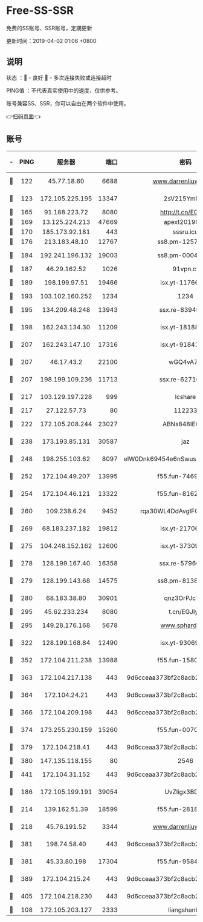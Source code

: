 # Free-SS-SSR

免费的SS账号、SSR账号，定期更新

更新时间：2019-04-02 01:06 +0800

## 说明

状态     ：🙂 - 良好 🙁 - 多次连接失败或连接超时

PING值   ：不代表真实使用中的速度，仅供参考。

账号兼容SS、SSR，你可以自由在两个软件中使用。

👉[扫码页面](https://liesauer.github.io/Free-SS-SSR/)👈

## 账号

|-|PING|服务器|端口|密码|加密方式|区域|
|:----:|:----:|:-----:|-----:|:----:|:----:|:----:|
|🙂|122|45.77.18.60|6688|www.darrenliuwei.com|aes-256-cfb|JP|
|🙂|123|172.105.225.195|13347|2sV215YmlGvf|aes-256-cfb|JP|
|🙂|165|91.188.223.72|8080|http://t.cn/EGJIyrl|rc4-md5|RU|
|🙂|169|13.125.224.213|47669|apext2019001|chacha20|KR|
|🙂|170|185.173.92.181|443|sssru.icu|rc4-md5|RU|
|🙂|176|213.183.48.10|12767|ss8.pm-12571490|rc4-md5|RU|
|🙂|184|192.241.196.132|19003|ss8.pm-00046267|aes-256-cfb|US|
|🙂|187|46.29.162.52|1026|91vpn.cf|rc4-md5|RU|
|🙂|189|198.199.97.51|19466|isx.yt-11766801|aes-256-cfb|US|
|🙂|193|103.102.160.252|1234|1234|rc4-md5|JP|
|🙂|195|134.209.48.248|13943|ssx.re-83949387|aes-256-cfb|US|
|🙂|198|162.243.134.30|11209|isx.yt-18188143|aes-256-cfb|US|
|🙂|207|162.243.147.10|17316|isx.yt-91841269|aes-256-cfb|US|
|🙂|207|46.17.43.2|22100|wGQ4vA7D|aes-256-gcm|RU|
|🙂|207|198.199.109.236|11713|ssx.re-62710201|aes-256-cfb|US|
|🙂|217|103.129.197.228|999|lcshare|aes-256-cfb|CN|
|🙂|217|27.122.57.73|80|112233|chacha20|CN|
|🙂|222|172.105.208.244|23027|ABNs848IEOQh|aes-256-cfb|JP|
|🙂|238|173.193.85.131|30587|jaz|aes-256-cfb|US|
|🙂|248|198.255.103.62|8097|eIW0Dnk69454e6nSwuspv9DmS201tQ0D|aes-256-cfb|US|
|🙂|252|172.104.49.207|13995|f55.fun-74699479|aes-256-cfb|SG|
|🙂|254|172.104.46.121|13322|f55.fun-81625110|aes-256-cfb|SG|
|🙂|260|109.238.6.24|9452|rqa30WL4DdAvgIFG6Fs3znzTa|aes-256-cfb|FR|
|🙂|269|68.183.237.182|19812|isx.yt-21706828|aes-256-cfb|SG|
|🙂|275|104.248.152.162|12600|isx.yt-37309873|aes-256-cfb|SG|
|🙂|278|128.199.167.40|16358|ssx.re-57966944|aes-256-cfb|SG|
|🙂|279|128.199.143.68|14575|ss8.pm-81386371|aes-256-cfb|SG|
|🙂|280|68.183.38.80|30901|qnz3OrPJc7Tk|aes-256-cfb|GB|
|🙂|295|45.62.233.234|8080|t.cn/EGJIyrl|rc4-md5|CA|
|🙂|295|149.28.176.168|5678|www.sphard.com|aes-256-cfb|SG|
|🙂|322|128.199.168.84|12490|isx.yt-93069094|aes-256-cfb|SG|
|🙂|352|172.104.211.238|13988|f55.fun-15804066|aes-256-cfb|US|
|🙂|363|172.104.217.138|443|9d6cceaa373bf2c8acb22e60b6a58be6|aes-256-cfb|US|
|🙂|364|172.104.24.21|443|9d6cceaa373bf2c8acb22e60b6a58be6|aes-256-cfb|US|
|🙂|366|172.104.209.198|443|9d6cceaa373bf2c8acb22e60b6a58be6|aes-256-cfb|US|
|🙂|374|173.255.230.159|15260|f55.fun-00704819|aes-256-cfb|US|
|🙂|379|172.104.218.41|443|9d6cceaa373bf2c8acb22e60b6a58be6|aes-256-cfb|US|
|🙂|380|147.135.118.155|80|2546|chacha20|US|
|🙂|441|172.104.31.152|443|9d6cceaa373bf2c8acb22e60b6a58be6|aes-256-cfb|US|
|🙂|186|172.105.199.191|39054|UvZligx3BDaG|aes-256-cfb|JP|
|🙂|214|139.162.51.39|18599|f55.fun-28185958|aes-256-cfb|SG|
|🙂|218|45.76.191.52|3344|www.darrenliuwei.com|aes-256-cfb|AU|
|🙂|381|198.74.58.40|443|9d6cceaa373bf2c8acb22e60b6a58be6|aes-256-cfb|US|
|🙂|381|45.33.80.198|17304|f55.fun-95842337|aes-256-cfb|US|
|🙂|389|172.104.215.24|443|9d6cceaa373bf2c8acb22e60b6a58be6|aes-256-cfb|US|
|🙂|405|172.104.218.230|443|9d6cceaa373bf2c8acb22e60b6a58be6|aes-256-cfb|US|
|🙁|108|172.105.203.127|2333|liangshanbo|chacha20|JP|
